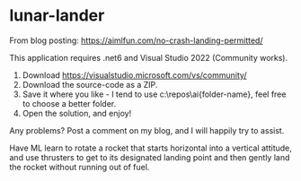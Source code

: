 # lunar-lander

From blog posting: https://aimlfun.com/no-crash-landing-permitted/

This application requires .net6 and Visual Studio 2022 (Community works).

1. Download https://visualstudio.microsoft.com/vs/community/
2. Download the source-code as a ZIP. 
3. Save it where you like - I tend to use c:\repos\ai\{folder-name}, feel free to choose a better folder.
4. Open the solution, and enjoy!

Any problems? Post a comment on my blog, and I will happily try to assist.

Have ML learn to rotate a rocket that starts horizontal into a vertical attitude, and use thrusters to get to its designated landing point and then gently land the rocket without running out of fuel.
